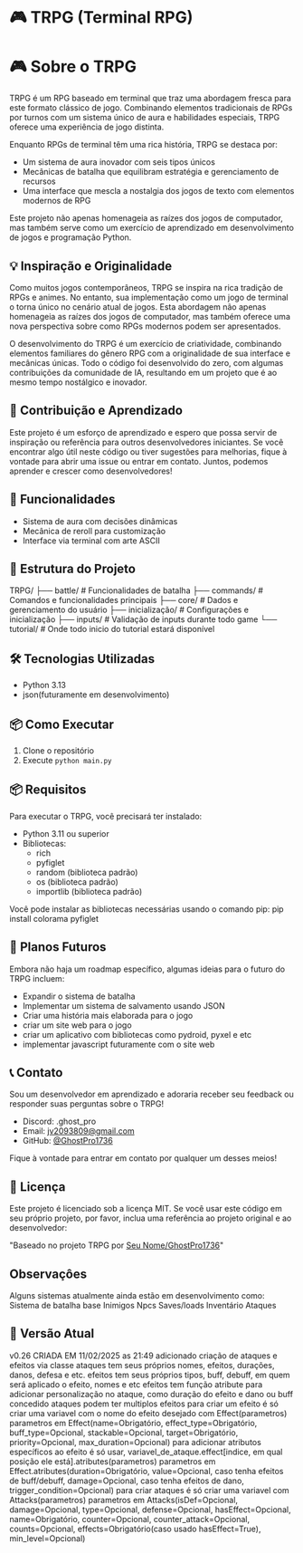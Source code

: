 # 🎮 TRPG (Terminal RPG)

# 🎮 Sobre o TRPG

TRPG é um RPG baseado em terminal que traz uma abordagem fresca para este formato clássico de jogo. Combinando elementos tradicionais de RPGs por turnos com um sistema único de aura e habilidades especiais, TRPG oferece uma experiência de jogo distinta.

Enquanto RPGs de terminal têm uma rica história, TRPG se destaca por:
- Um sistema de aura inovador com seis tipos únicos
- Mecânicas de batalha que equilibram estratégia e gerenciamento de recursos
- Uma interface que mescla a nostalgia dos jogos de texto com elementos modernos de RPG

Este projeto não apenas homenageia as raízes dos jogos de computador, mas também serve como um exercício de aprendizado em desenvolvimento de jogos e programação Python.

## 💡 Inspiração e Originalidade

Como muitos jogos contemporâneos, TRPG se inspira na rica tradição de RPGs e animes. No entanto, sua implementação como um jogo de terminal o torna único no cenário atual de jogos. Esta abordagem não apenas homenageia as raízes dos jogos de computador, mas também oferece uma nova perspectiva sobre como RPGs modernos podem ser apresentados.

O desenvolvimento do TRPG é um exercício de criatividade, combinando elementos familiares do gênero RPG com a originalidade de sua interface e mecânicas únicas. Todo o código foi desenvolvido do zero, com algumas contribuições da comunidade de IA, resultando em um projeto que é ao mesmo tempo nostálgico e inovador.

## 🤝 Contribuição e Aprendizado

Este projeto é um esforço de aprendizado e espero que possa servir de inspiração ou referência para outros desenvolvedores iniciantes. Se você encontrar algo útil neste código ou tiver sugestões para melhorias, fique à vontade para abrir uma issue ou entrar em contato. Juntos, podemos aprender e crescer como desenvolvedores!

## 🚀 Funcionalidades
- Sistema de aura com decisões dinâmicas
- Mecânica de reroll para customização
- Interface via terminal com arte ASCII

## 📁 Estrutura do Projeto
TRPG/
├── battle/ # Funcionalidades de batalha
├── commands/ # Comandos e funcionalidades principais
├── core/ # Dados e gerenciamento do usuário
├── inicialização/ # Configurações e inicialização
├── inputs/ # Validação de inputs durante todo game
└── tutorial/ # Onde todo inicio do tutorial estará disponível
## 🛠️ Tecnologias Utilizadas
- Python 3.13
- json(futuramente em desenvolvimento)

## 📦 Como Executar
1. Clone o repositório
2. Execute `python main.py`
## 📦 Requisitos

Para executar o TRPG, você precisará ter instalado:

- Python 3.11 ou superior
- Bibliotecas:
  - rich
  - pyfiglet
  - random (biblioteca padrão)
  - os (biblioteca padrão)
  - importlib (biblioteca padrão)

Você pode instalar as bibliotecas necessárias usando o comando pip: pip install colorama pyfiglet
## 🔮 Planos Futuros

Embora não haja um roadmap específico, algumas ideias para o futuro do TRPG incluem:

- Expandir o sistema de batalha
- Implementar um sistema de salvamento usando JSON
- Criar uma história mais elaborada para o jogo
- criar um site web para o jogo
- criar um aplicativo com bibliotecas como pydroid, pyxel e etc
- implementar javascript futuramente com o site web

## 📞 Contato

Sou um desenvolvedor em aprendizado e adoraria receber seu feedback ou responder suas perguntas sobre o TRPG!

- Discord: .ghost_pro
- Email: jv2093809@gmail.com
- GitHub: [@GhostPro1736](https://github.com/GhostPro1736)

Fique à vontade para entrar em contato por qualquer um desses meios!

## 📄 Licença

Este projeto é licenciado sob a licença MIT. Se você usar este código em seu próprio projeto, por favor, inclua uma referência ao projeto original e ao desenvolvedor:

"Baseado no projeto TRPG por [Seu Nome/GhostPro1736](https://github.com/GhostPro1736/Aether-Hunt)"

## Observaçôes

Alguns sistemas atualmente ainda estão em desenvolvimento como:
Sistema de batalha base
Inimigos
Npcs
Saves/loads
Inventário
Ataques

## 🔄 Versão Atual
v0.26 
CRIADA EM 11/02/2025 as 21:49
adicionado criação de ataques e efeitos via classe
ataques tem seus próprios nomes, efeitos, durações, danos, defesa e etc.
efeitos tem seus próprios tipos, buff, debuff, em quem será aplicado o efeito, nomes e etc
efeitos tem função atribute para adicionar personalização no ataque, como duração do efeito e dano ou buff concedido
ataques podem ter multiplos efeitos
para criar um efeito é só criar uma variavel com o nome do efeito desejado com Effect(parametros)
parametros em Effect(name=Obrigatório, effect_type=Obrigatório, buff_type=Opcional, stackable=Opcional, target=Obrigatório, priority=Opcional, max_duration=Opcional)
para adicionar atributos específicos ao efeito é só usar, variavel_de_ataque.effect[indice, em qual posição ele está].atributes(parametros)
parametros em Effect.atributes(duration=Obrigatório, value=Opcional, caso tenha efeitos de buff/debuff, damage=Opcional, caso tenha efeitos de dano, trigger_condition=Opcional)
para criar ataques é só criar uma variavel com Attacks(parametros)
parametros em Attacks(isDef=Opcional, damage=Opcional, type=Opcional, defense=Opcional, hasEffect=Opcional, name=Obrigatório, counter=Opcional, counter_attack=Opcional, counts=Opcional, effects=Obrigatório(caso usado hasEffect=True), min_level=Opcional)